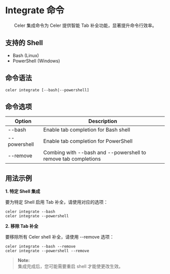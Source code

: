 # Integrate 命令

&emsp;&emsp;Celer 集成命令为 Celer 提供智能 Tab 补全功能，显著提升命令行效率。

## 支持的 Shell

- Bash (Linux)
- PowerShell (Windows)

## 命令语法

```shell
celer integrate [--bash|--powershell]
```

## 命令选项

| Option	    | Description	                                                    |
| ------------- | ----------------------------------------------------------------- |
| --bash	    | Enable tab completion for Bash shell	                            |
| --powershell	| Enable tab completion for PowerShell	                            |
| --remove	    | Combing with --bash and --powershell to remove tab completions	|

## 用法示例

**1. 特定 Shell 集成**

要为特定 Shell 启用 Tab 补全，请使用对应的选项：

```shell
celer integrate --bash
celer integrate --powershell
```

**2. 移除 Tab 补全**

要移除所有 Celer shell 补全，请使用 --remove 选项：

```shell
celer integrate --bash --remove
celer integrate --powershell --remove
```

> **Note:**   
> 集成完成后，您可能需要重启 shell 才能使更改生效。
